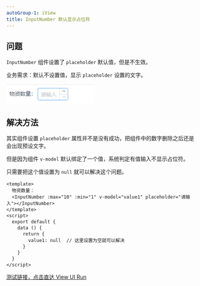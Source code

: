 ```yaml
---
autoGroup-1: iView
title: InputNumber 默认显示占位符
---
```


## 问题

`InputNumber` 组件设置了 `placeholder` 默认值，但是不生效。

业务需求：默认不设置值，显示 `placeholder` 设置的文字。

![](./images/iview-inputNumber/Snipaste_2021-06-15_16-16-54.png)

## 解决方法

其实组件设置 `placeholder` 属性并不是没有成功，把组件中的数字删除之后还是会出现预设文字。

但是因为组件 `v-model` 默认绑定了一个值，系统判定有值输入不显示占位符。

只需要把这个值设置为 `null` 就可以解决这个问题。

```vue
<template>
  物资数量：
  <InputNumber :max="10" :min="1" v-model="value1" placeholder="请输入"></InputNumber>
</template>
<script>
  export default {
    data () {
      return {
        value1: null  // 这里设置为空就可以解决
      }
    }
  }
</script>
```

[测试链接，点击直达 View UI Run](https://run.iviewui.com/)